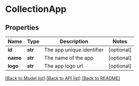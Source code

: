 # CollectionApp

## Properties
Name | Type | Description | Notes
------------ | ------------- | ------------- | -------------
**id** | **str** | The app unique identifier | [optional] 
**name** | **str** | The name of the app | [optional] 
**logo** | **str** | The app logo url | [optional] 

[[Back to Model list]](../README.md#documentation-for-models) [[Back to API list]](../README.md#documentation-for-api-endpoints) [[Back to README]](../README.md)


